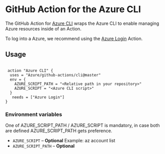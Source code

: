 # GitHub Action for the Azure CLI

The GitHub Action for [Azure CLI](https://github.com/Azure/github-actions/tree/master/cli) wraps the Azure CLI to enable managing Azure resources inside of an Action.

To log into a Azure, we recommend using the [Azure Login](https://github.com/Azure/github-actions/tree/master/login) Action.

## Usage

```workflow

 action "Azure CLI" {
  uses = "Azure/github-actions/cli@master"
  env = {
    AZURE_SCRIPT_PATH = "<Relative path in your repository>"
    AZURE_SCRIPT = "<Azure CLI script>"
  }
   needs = ["Azure Login"]
}

```


### Environment variables

One of AZURE_SCRIPT_PATH / AZURE_SCRIPT is mandatory, in case both are defined AZURE_SCRIPT_PATH gets preference.


- `AZURE_SCRIPT` – **Optional** Example: az account list
- `AZURE_SCRIPT_PATH` – **Optional** 

